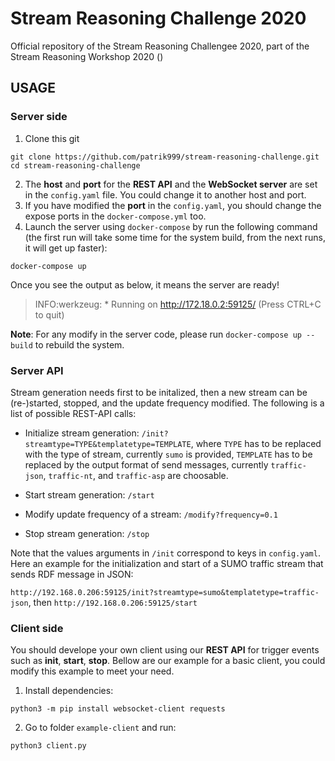 # Stream Reasoning Challenge 2020

Official repository of the Stream Reasoning Challengee 2020,
part of the Stream Reasoning Workshop 2020 ()

## USAGE

### Server side

1. Clone this git

```
git clone https://github.com/patrik999/stream-reasoning-challenge.git
cd stream-reasoning-challenge
```

2. The **host** and **port** for the **REST API** and the **WebSocket server** are set in the `config.yaml` file. You could change it to another host and port.
3. If you have modified the **port** in the `config.yaml`, you should change the expose ports in the `docker-compose.yml` too.
4. Launch the server using `docker-compose` by run the following command (the first run will take some time for the system build, from the next runs, it will get up faster):

```
docker-compose up
```

Once you see the output as below, it means the server are ready!

> INFO:werkzeug: \* Running on http://172.18.0.2:59125/ (Press CTRL+C to quit)

**Note**: For any modify in the server code, please run `docker-compose up --build` to rebuild the system.

### Server API

Stream generation needs first to be initalized, then a new stream can be (re-)started, stopped, and the update frequency modified.
The following is a list of possible REST-API calls:

- Initialize stream generation: `/init?streamtype=TYPE&templatetype=TEMPLATE`,
where `TYPE` has to be replaced with the type of stream, currently `sumo` is provided, `TEMPLATE`
has to be replaced by the output format of send messages, currently `traffic-json`, `traffic-nt`,
and `traffic-asp` are choosable.

- Start stream generation: `/start`

- Modify update frequency of a stream: `/modify?frequency=0.1`

- Stop stream generation: `/stop`

Note that the values arguments in  `/init` correspond to keys in `config.yaml`.
Here an example for the initialization and start of a SUMO traffic stream that sends RDF message in JSON:

`http://192.168.0.206:59125/init?streamtype=sumo&templatetype=traffic-json`, then
`http://192.168.0.206:59125/start`


### Client side

You should develope your own client using our **REST API** for trigger events such as **init**, **start**, **stop**. Bellow are our example for a basic client, you could modify this example to meet your need.

1. Install dependencies:

```
python3 -m pip install websocket-client requests
```

2. Go to folder `example-client` and run:

```
python3 client.py
```
